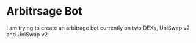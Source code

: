 # Arbitrsage Bot

I am trying to create an arbitrage bot currently on two DEXs, UniSwap v2 and UniSwap v2
